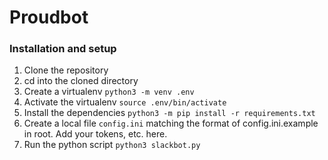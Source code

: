# Proudbot



### Installation and setup

1. Clone the repository
2. cd into the cloned directory
3. Create a virtualenv `python3 -m venv .env`
4. Activate the virtualenv `source .env/bin/activate`
5. Install the dependencies `python3 -m pip install -r requirements.txt`
6. Create a local file `config.ini` matching the format of config.ini.example in root. Add your tokens, etc. here.
7. Run the python script `python3 slackbot.py`

 
